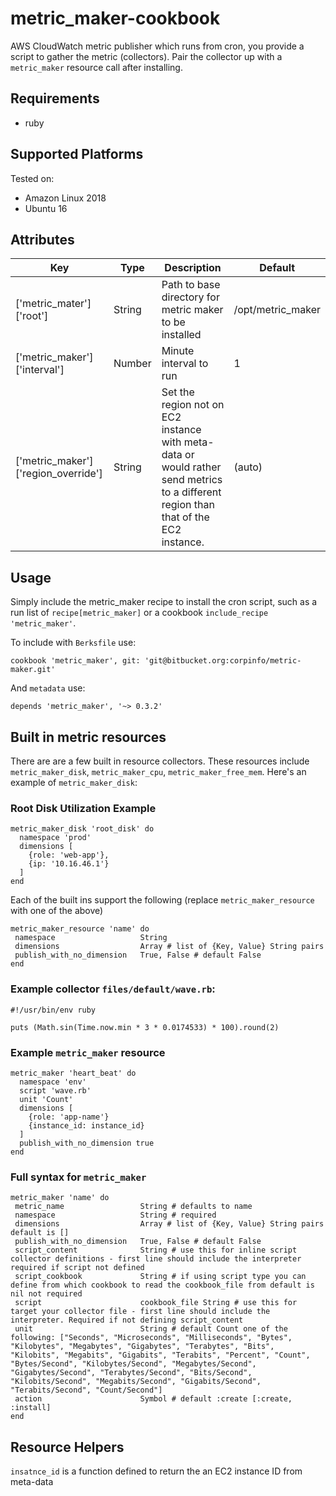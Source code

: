 # metric_maker-cookbook

AWS CloudWatch metric publisher which runs from cron, you provide a script to gather the metric (collectors). Pair the collector up with a `metric_maker` resource call after installing.

## Requirements

* ruby

## Supported Platforms

Tested on:

* Amazon Linux 2018
* Ubuntu 16

## Attributes

|Key|Type|Description|Default|
|---|---|---|---|
| ['metric_mater']['root'] | String | Path to base directory for metric maker to be installed | /opt/metric_maker |
| ['metric_maker']['interval'] | Number | Minute interval to run | 1 |
| ['metric_maker']['region_override'] | String | Set the region not on EC2 instance with meta-data or would rather send metrics to a different region than that of the EC2 instance. | (auto) |

## Usage

Simply include the metric_maker recipe to install the cron script, such as a run list of `recipe[metric_maker]` or a cookbook `include_recipe 'metric_maker'`.

To include with `Berksfile` use:
```
cookbook 'metric_maker', git: 'git@bitbucket.org:corpinfo/metric-maker.git'
```

And `metadata` use:
```
depends 'metric_maker', '~> 0.3.2'
```

## Built in metric resources
There are are a few built in resource collectors. These resources include `metric_maker_disk`, `metric_maker_cpu`, `metric_maker_free_mem`. Here's an example of `metric_maker_disk`:


### Root Disk Utilization Example

```
metric_maker_disk 'root_disk' do
  namespace 'prod'
  dimensions [
    {role: 'web-app'},
    {ip: '10.16.46.1'}
  ]
end
```

Each of the built ins support the following (replace `metric_maker_resource` with one of the above)

```
metric_maker_resource 'name' do
 namespace                   String
 dimensions                  Array # list of {Key, Value} String pairs
 publish_with_no_dimension   True, False # default False
end
```


### Example collector `files/default/wave.rb`:
```
#!/usr/bin/env ruby

puts (Math.sin(Time.now.min * 3 * 0.0174533) * 100).round(2)

```

### Example `metric_maker` resource
```
metric_maker 'heart_beat' do
  namespace 'env'
  script 'wave.rb'
  unit 'Count'
  dimensions [
    {role: 'app-name'}
    {instance_id: instance_id}
  ]
  publish_with_no_dimension true
end
```

### Full syntax for `metric_maker`
```
metric_maker 'name' do
 metric_name                 String # defaults to name
 namespace                   String # required
 dimensions                  Array # list of {Key, Value} String pairs default is []
 publish_with_no_dimension   True, False # default False
 script_content              String # use this for inline script collector definitions - first line should include the interpreter required if script not defined
 script_cookbook             String # if using script type you can define from which cookbook to read the cookbook_file from default is nil not required
 script                      cookbook_file String # use this for target your collector file - first line should include the interpreter. Required if not defining script_content
 unit                        String # default Count one of the following: ["Seconds", "Microseconds", "Milliseconds", "Bytes", "Kilobytes", "Megabytes", "Gigabytes", "Terabytes", "Bits", "Kilobits", "Megabits", "Gigabits", "Terabits", "Percent", "Count", "Bytes/Second", "Kilobytes/Second", "Megabytes/Second", "Gigabytes/Second", "Terabytes/Second", "Bits/Second", "Kilobits/Second", "Megabits/Second", "Gigabits/Second", "Terabits/Second", "Count/Second"]
 action                      Symbol # default :create [:create, :install]
end
```

## Resource Helpers
`insatnce_id` is a function defined to return the an EC2 instance ID from meta-data
